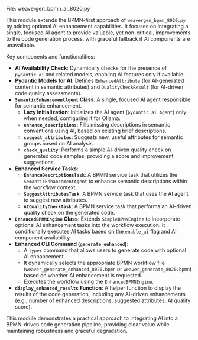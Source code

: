 File: weavergen_bpmn_ai_8020.py

This module extends the BPMN-first approach of `weavergen_bpmn_8020.py` by adding optional AI enhancement capabilities. It focuses on integrating a single, focused AI agent to provide valuable, yet non-critical, improvements to the code generation process, with graceful fallback if AI components are unavailable.

Key components and functionalities:

-   **AI Availability Check**: Dynamically checks for the presence of `pydantic_ai` and related models, enabling AI features only if available.
-   **Pydantic Models for AI**: Defines `EnhancedAttribute` (for AI-generated content in semantic attributes) and `QualityCheckResult` (for AI-driven code quality assessments).
-   **`SemanticEnhancementAgent` Class**: A single, focused AI agent responsible for semantic enhancement.
    -   **Lazy Initialization**: Initializes the AI agent (`pydantic_ai.Agent`) only when needed, configuring it for Ollama.
    -   **`enhance_descriptions`**: Fills missing descriptions in semantic conventions using AI, based on existing brief descriptions.
    -   **`suggest_attributes`**: Suggests new, useful attributes for semantic groups based on AI analysis.
    -   **`check_quality`**: Performs a simple AI-driven quality check on generated code samples, providing a score and improvement suggestions.
-   **Enhanced Service Tasks**:
    -   **`EnhanceDescriptionsTask`**: A BPMN service task that utilizes the `SemanticEnhancementAgent` to enhance semantic descriptions within the workflow context.
    -   **`SuggestAttributesTask`**: A BPMN service task that uses the AI agent to suggest new attributes.
    -   **`AIQualityCheckTask`**: A BPMN service task that performs an AI-driven quality check on the generated code.
-   **`EnhancedBPMNEngine` Class**: Extends `SimpleBPMNEngine` to incorporate optional AI enhancement tasks into the workflow execution. It conditionally executes AI tasks based on the `enable_ai` flag and AI component availability.
-   **Enhanced CLI Command (`generate_enhanced`)**:
    -   A `typer` command that allows users to generate code with optional AI enhancement.
    -   It dynamically selects the appropriate BPMN workflow file (`weaver_generate_enhanced_8020.bpmn` or `weaver_generate_8020.bpmn`) based on whether AI enhancement is requested.
    -   Executes the workflow using the `EnhancedBPMNEngine`.
-   **`display_enhanced_results` Function**: A helper function to display the results of the code generation, including any AI-driven enhancements (e.g., number of enhanced descriptions, suggested attributes, AI quality score).

This module demonstrates a practical approach to integrating AI into a BPMN-driven code generation pipeline, providing clear value while maintaining robustness and graceful degradation.